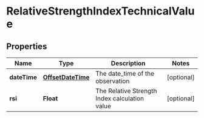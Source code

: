 
# RelativeStrengthIndexTechnicalValue

## Properties
Name | Type | Description | Notes
------------ | ------------- | ------------- | -------------
**dateTime** | [**OffsetDateTime**](OffsetDateTime.md) | The date_time of the observation |  [optional]
**rsi** | **Float** | The Relative Strength Index calculation value |  [optional]



